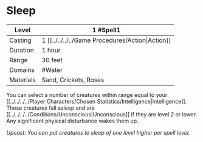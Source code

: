 # Sleep

| Level     | 1 #Spell1                                        |
| --------- | ------------------------------------------------ |
| Casting   | 1 [[../../../../Game Procedures/Action\|Action]] |
| Duration  | 1 hour                                           |
| Range     | 30 feet                                          |
| Domains   | #Water                                           |
| Materials | Sand, Crickets, Roses                            |

You can select a number of creatures within range equal to your [[../../../../Player Characters/Chosen Statistics/Intelligence\|Intelligence]]. Those creatures fall asleep and are [[../../../../Conditions/Unconscious\|Unconscious]] if they are level 2 or lower. Any significant physical disturbance wakes them up.

*Upcast: You can put creatures to sleep of one level higher per spell level.*